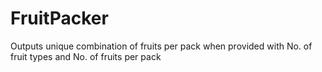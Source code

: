 # FruitPacker
Outputs unique combination of fruits per pack when provided with No. of fruit types and No. of fruits per pack
